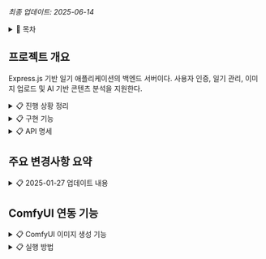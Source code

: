 *최종 업데이트: 2025-06-14*

<details>
<summary>📌 목차</summary>

- [프로젝트 개요](#프로젝트-개요)
- [진행 상황 정리](#진행-상황-정리)
- [구현 기능](#구현-기능)
- [API 명세](#api-명세)
- [API 데이터 요약](#api-데이터-요약)
- [AI 분석 예시](#ai-분석-예시)
- [ComfyUI 연동 기능](#comfyui-연동-기능)
- [실행 방법](#실행-방법)
</details>

## 프로젝트 개요

Express.js 기반 일기 애플리케이션의 백엔드 서버이다. 사용자 인증, 일기 관리, 이미지 업로드 및 AI 기반 콘텐츠 분석을 지원한다.

<details>
<summary>📋 진행 상황 정리</summary>

### 1. 백엔드 개발

- Express.js 기반 RESTful API 서버 구축했다
- MongoDB 데이터베이스 연결 설정했다
- 사용자 인증 및 권한 관리 구현했다
- 일기 CRUD 기능 구현했다
- 이미지 업로드 기능 구현했다
- 주변 사람들의 정보 및 사진 관리 기능 추가했다
- ComfyUI 연동하여 일기 내용 기반 실제 이미지 생성 기능 추가했다

### 2. 최신 업데이트 (2025-06-14)

- **일기 모델 개선**: 날짜 설정 가능, title 필수 해제, 화풍 선택 기능 추가
- **사용자 프로필 확장**: 성별, 의상, 헤어스타일, 악세사리, 외모 정보 추가
- **인물 관리 강화**: 인물 정보에 성별, 스타일 관련 필드 추가
- **월별 일기 조회 API**: 특정 월의 일기 목록 조회 기능 추가
- **프롬프트 생성 개선**: 인물 정보 필수 포함, 콤마 구분 형식으로 변경
- **Makoto Shinkai 워크플로우**: 기본 이미지 생성 워크플로우로 변경
- **프로필 수정 기능**: 사용자 정보 업데이트 API 추가

### 3. AWS 설정

- IAM 사용자 생성 및 액세스 키 발급했다
- S3 버킷 생성 (보안 설정 적용)했다
- S3 서명된 URL 기능 추가 (비공개 이미지 접근용)했다
- `uploadToS3` 함수에서 `ACL: 'public-read'` 제거됐다

### 4. 환경 변수 설정

- MongoDB 연결 키 설정했다
- JWT 비밀키 설정했다
- AWS 액세스 키 및 설정했다
- 포트 설정했다
- OpenAI API 키 설정했다
- ComfyUI 서버 URL 설정했다

### 5. 이미지 프롬프트 생성 기능

- GPT-o4-mini 모델을 활용한 일기 내용 기반 이미지 생성 프롬프트 자동 생성
- 사용자 인물 정보(성별, 의상, 헤어스타일, 악세사리)를 프롬프트에 필수 포함
- 콤마로 구분된 키워드 형식으로 프롬프트 생성
- 화풍별 맞춤 스타일 키워드 자동 추가
- 일기의 시간, 장소, 분위기, 활동 등을 반영한 생생한 장면 묘사

### 6. ComfyUI 연동

- ComfyUI와의 API 통신 기능 구현
- Makoto Shinkai 스타일 워크플로우 적용
- 사용자 프로필 사진 기반 이미지 생성 기능 추가
- AI 생성 프롬프트와 ComfyUI 통합으로 완전 자동화된 이미지 생성 구현
- 화풍 선택에 따른 다양한 스타일 지원
</details>

<details>
<summary>📋 구현 기능</summary>

### 1. 사용자 관리

- 회원가입 (프로필 사진 업로드 포함) 기능 제공한다
- 로그인/인증 기능 제공한다
- 프로필 조회 및 업데이트 기능 제공한다
- 인물 정보 관리 (성별, 의상, 헤어스타일, 악세사리, 외모) 기능 제공한다

### 2. 일기 관리

- 일기 작성 (내용 및 이미지 업로드, 날짜 설정 가능) 기능 제공한다
- 일기 조회 (전체, 개별, 월별) 기능 제공한다
- 일기 수정 및 삭제 기능 제공한다
- 일기 검색 기능 제공한다
- 화풍 선택 기능 (Makoto Shinkai, Anime, Realistic, Watercolor, Oil Painting) 제공한다
- 일기 내용을 기반으로 이미지 생성 프롬프트 자동 생성 기능 제공한다
- 일기 내용 기반으로 ComfyUI를 통한 실제 이미지 생성 기능 제공한다

### 3. 사람 관리

- 주변 사람들의 정보 및 사진 추가 기능 제공한다
- 인물 스타일 정보 (성별, 의상, 헤어스타일, 악세사리, 외모) 관리 기능 제공한다
- 사람 정보 조회 (목록/개별) 기능 제공한다
- 사람 정보 수정 및 삭제 기능 제공한다
- 사람 검색 기능 제공한다

### 4. AI 기반 분석

- 일기 내용을 기반으로 장면 중심 이미지 생성 프롬프트 제공 기능
- 사용자 프로필 이미지와 일기 내용을 결합한 맞춤형 AI 이미지 생성 기능 제공한다
- 인물 정보가 포함된 고품질 프롬프트 자동 생성 기능 제공한다
- 화풍별 맞춤 스타일 키워드 자동 적용 기능 제공한다

### 5. 파일 업로드

- 로컬 스토리지 및 AWS S3 클라우드 스토리지 지원한다
- 이미지 파일 필터링 및 크기 제한 기능 제공한다

### 6. 보안

- JWT 기반 인증 사용한다
- 비밀번호 해싱 사용한다
- 권한 검증 수행한다
</details>

<details>
<summary>📋 API 명세</summary>

| 메소드 | 엔드포인트                     | 설명                             | 인증 필요 | 요청 본문                                      | 응답                                       |
|--------|--------------------------------|----------------------------------|-----------|-----------------------------------------------|-------------------------------------------|
| POST   | /api/users/register            | 회원가입                         | 아니오    | username, email, password, profilePhoto(파일) | 사용자 정보, JWT 토큰                     |
| POST   | /api/users/login               | 로그인                           | 아니오    | email, password                               | 사용자 정보, JWT 토큰                     |
| GET    | /api/users/profile             | 프로필 조회                      | 예        | -                                             | 사용자 정보 (인물 정보 포함)              |
| PUT    | /api/users/profile/photo       | 프로필 사진 업데이트             | 예        | profilePhoto(파일)                           | 업데이트된 사용자 정보                    |
| PUT    | /api/users/profile             | 프로필 정보 업데이트             | 예        | username, email, gender, clothing, hairstyle, accessories, appearance | 업데이트된 사용자 정보                    |
| POST   | /api/diaries                   | 일기 작성                        | 예        | content, date(선택), artStyle(선택), photos(선택) | 생성된 일기 정보                          |
| GET    | /api/diaries                   | 내 일기 전체 조회                | 예        | -                                             | 일기 목록                                 |
| GET    | /api/diaries/by-month          | 월별 일기 조회                   | 예        | year, month (쿼리 파라미터)                  | 해당 월 일기 목록 (날짜, id, 썸네일)      |
| GET    | /api/diaries/search?keyword=값 | 일기 검색                        | 예        | query: keyword                               | 검색 결과 일기 목록                       |
| GET    | /api/diaries/:id               | 특정 일기 조회                   | 예        | -                                             | 일기 상세 정보 (날짜, 사진, 내용 포함)   |
| GET    | /api/diaries/:id/prompt        | 일기 기반 이미지 생성 프롬프트  | 예        | -                                             | 생성된 프롬프트 텍스트 (인물 정보 포함)  |
| POST   | /api/diaries/:id/generate-image | 일기 내용과 프로필 사진 기반 이미지 생성 | 예 | - | 생성된 이미지 URL 및 일기 정보 |
| PUT    | /api/diaries/:id               | 일기 수정                        | 예        | content(선택), date(선택), artStyle(선택), photos(선택) | 업데이트된 일기 정보                      |
| DELETE | /api/diaries/:id               | 일기 삭제                        | 예        | -                                             | 성공 메시지                               |
| DELETE | /api/diaries/:id/photos/:photoId | 일기에서 특정 사진 삭제        | 예        | -                                             | 업데이트된 일기 정보                      |
| POST   | /api/people                    | 사람 추가                        | 예        | name, relation, notes, photo(파일), gender, clothing, hairstyle, accessories, appearance | 생성된 사람 정보                          |
| GET    | /api/people                    | 내가 추가한 사람 목록            | 예        | -                                             | 사람 목록                                 |
| GET    | /api/people/search?keyword=값  | 사람 검색                        | 예        | query: keyword                               | 검색 결과 사람 목록                       |
| GET    | /api/people/filter             | 사람 필터링(관계)                | 예        | relation                                      | 필터링된 사람 목록                        |
| GET    | /api/people/:id                | 특정 사람 조회                   | 예        | -                                             | 사람 상세 정보                            |
| PUT    | /api/people/:id                | 사람 정보 수정                   | 예        | name, relation, notes, photo, gender, clothing, hairstyle, accessories, appearance | 업데이트된 사람 정보                      |
| DELETE | /api/people/:id                | 사람 삭제                        | 예        | -                                             | 성공 메시지                               |
</details>

## 주요 변경사항 요약

<details>
<summary>📋 2025-01-27 업데이트 내용</summary>

### 변경된 기능들

1. **일기 작성 단순화**
   - 제목, 무드, 태그 입력 제거
   - 내용과 날짜만 입력하도록 변경
   - 화풍 선택 기능 추가

2. **월별 일기 조회**
   ```
   GET /api/diaries/by-month?year=2025&month=1
   응답 예시:
   [
     {
       "date": "2025-01-15",
       "id": "507f1f77bcf86cd799439011", 
       "thumbnail": "/uploads/diary_xxx.png"
     }
   ]
   ```

3. **인물 정보 확장**
   - 사용자 프로필: 성별, 의상, 헤어스타일, 악세사리, 외모 정보 추가
   - 인물 관리: 동일한 스타일 정보 필드 추가

4. **프롬프트 생성 개선**
   - 인물 정보 필수 포함
   - 콤마로 구분된 키워드 형식
   - 화풍별 맞춤 스타일 적용
   ```
   예시: "young woman, casual dress, long black hair, sitting in cafe, afternoon, warm lighting, makoto shinkai style, high quality"
   ```

5. **ComfyUI 워크플로우 변경**
   - Makoto Shinkai workflow.json 사용
   - 노드 매핑 변경: 42(LoadImage), 6(정방향 프롬프트), 7(부정방향 프롬프트), 9(SaveImage)

### 데이터베이스 스키마 변경

**User 모델 추가 필드:**
- gender: String (남성/여성/기타)
- clothing: String (의상 정보)
- hairstyle: String (헤어스타일)
- accessories: String (악세사리)
- appearance: String (외모 특징)

**Diary 모델 변경:**
- title: 필수 → 선택 사항
- date: Date 필드 추가 (날짜 설정 가능)
- artStyle: String 필드 추가 (화풍 선택)

**Person 모델 추가 필드:**
- gender, clothing, hairstyle, accessories, appearance (User 모델과 동일)

</details>

## ComfyUI 연동 기능

<details>
<summary>📋 ComfyUI 이미지 생성 기능</summary>

### 기능 개요

일기 내용 기반으로 생성된 프롬프트와 사용자 프로필 사진을 활용하여 ComfyUI를 통해 맞춤형 이미지를 생성하는 기능을 제공한다.

### 동작 방식

1. **Makoto Shinkai 워크플로우 기반 이미지 생성**
   - Makoto Shinkai workflow.json을 기본 워크플로우로 사용한다
   - 애니메이션 스타일의 고품질 이미지 생성에 최적화되어 있다
   - IPAdapter FaceID를 통한 인물 참조 기능 포함
   
2. **인물 정보 기반 프롬프트 생성**
   - 사용자의 성별, 의상, 헤어스타일, 악세사리 정보를 프롬프트에 필수 포함
   - 콤마로 구분된 키워드 형식으로 정확한 제어 가능
   - 화풍별 맞춤 스타일 키워드 자동 적용

3. **화풍 선택 기능**
   - Makoto Shinkai: 신카이 마코토 스타일 애니메이션
   - Anime: 일반 애니메이션/만화 스타일
   - Realistic: 사실적인 스타일
   - Watercolor: 수채화 스타일
   - Oil Painting: 유화 스타일

4. **생성된 이미지 자동 저장**
   - 생성된 이미지는 자동으로 일기에 첨부된다
   - 고유한 파일명으로 저장되어 충돌 방지
   - 동일한 일기에 여러 이미지 생성 가능

### 사용 방법

1. 사용자 프로필에 인물 정보 등록 (성별, 의상, 헤어스타일 등)
2. 프로필 사진 업로드 (IPAdapter 참조용)
3. 일기 작성 시 화풍 선택
4. 일기 내용 기반으로 이미지 생성 API 호출

### API 호출 예시

```bash
# 이미지 생성
POST /api/diaries/:id/generate-image
Authorization: Bearer [토큰]

# 응답
{
  "message": "이미지가 성공적으로 생성되었습니다.",
  "photo": "/uploads/diary_60a1c2b3c4d5e6f7g8h9i0_1234567890.png",
  "diary": { ... }
}
```

</details>

<details>
<summary>📋 실행 방법</summary>

### 필수 환경 변수

프로젝트 루트에 `.env` 파일을 생성하고 다음 환경 변수를 설정해야 한다:

```
PORT=5000
MONGO_URI=your_mongodb_connection_string
JWT_SECRET=your_jwt_secret
AWS_ACCESS_KEY_ID=your_aws_access_key
AWS_SECRET_ACCESS_KEY=your_aws_secret_key
AWS_REGION=your_aws_region
AWS_S3_BUCKET=your_s3_bucket_name
OPENAI_API_KEY=your_openai_api_key
COMFY_SERVER_URL=http://127.0.0.1:8188
```

### ComfyUI 설정

1. ComfyUI가 설치되어 있어야 한다.
2. ComfyUI 서버가 실행 중이어야 한다 (기본 포트: 8188).
3. 필요한 모델이 ComfyUI에 설치되어 있어야 한다:
   - Makoto Shinkai LoRA 모델
   - IPAdapter FaceID 모델  
   - 기본 체크포인트 모델
   - VAE 모델

### 개발 서버 실행

```bash
# 의존성 설치
npm install

# 개발 서버 실행
npm run dev
```

서버는 기본적으로 http://localhost:5000 에서 실행된다.
</details>
